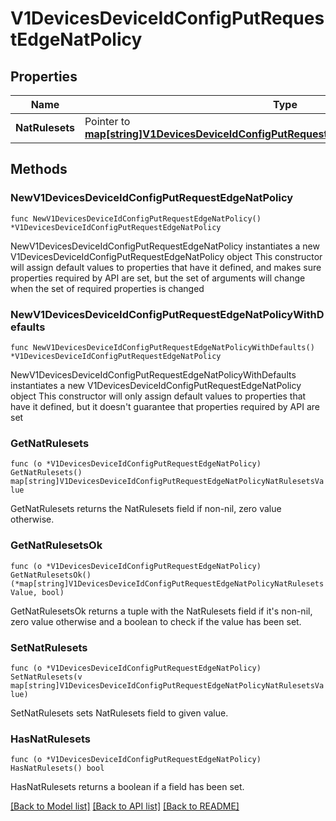 # V1DevicesDeviceIdConfigPutRequestEdgeNatPolicy

## Properties

Name | Type | Description | Notes
------------ | ------------- | ------------- | -------------
**NatRulesets** | Pointer to [**map[string]V1DevicesDeviceIdConfigPutRequestEdgeNatPolicyNatRulesetsValue**](V1DevicesDeviceIdConfigPutRequestEdgeNatPolicyNatRulesetsValue.md) |  | [optional] 

## Methods

### NewV1DevicesDeviceIdConfigPutRequestEdgeNatPolicy

`func NewV1DevicesDeviceIdConfigPutRequestEdgeNatPolicy() *V1DevicesDeviceIdConfigPutRequestEdgeNatPolicy`

NewV1DevicesDeviceIdConfigPutRequestEdgeNatPolicy instantiates a new V1DevicesDeviceIdConfigPutRequestEdgeNatPolicy object
This constructor will assign default values to properties that have it defined,
and makes sure properties required by API are set, but the set of arguments
will change when the set of required properties is changed

### NewV1DevicesDeviceIdConfigPutRequestEdgeNatPolicyWithDefaults

`func NewV1DevicesDeviceIdConfigPutRequestEdgeNatPolicyWithDefaults() *V1DevicesDeviceIdConfigPutRequestEdgeNatPolicy`

NewV1DevicesDeviceIdConfigPutRequestEdgeNatPolicyWithDefaults instantiates a new V1DevicesDeviceIdConfigPutRequestEdgeNatPolicy object
This constructor will only assign default values to properties that have it defined,
but it doesn't guarantee that properties required by API are set

### GetNatRulesets

`func (o *V1DevicesDeviceIdConfigPutRequestEdgeNatPolicy) GetNatRulesets() map[string]V1DevicesDeviceIdConfigPutRequestEdgeNatPolicyNatRulesetsValue`

GetNatRulesets returns the NatRulesets field if non-nil, zero value otherwise.

### GetNatRulesetsOk

`func (o *V1DevicesDeviceIdConfigPutRequestEdgeNatPolicy) GetNatRulesetsOk() (*map[string]V1DevicesDeviceIdConfigPutRequestEdgeNatPolicyNatRulesetsValue, bool)`

GetNatRulesetsOk returns a tuple with the NatRulesets field if it's non-nil, zero value otherwise
and a boolean to check if the value has been set.

### SetNatRulesets

`func (o *V1DevicesDeviceIdConfigPutRequestEdgeNatPolicy) SetNatRulesets(v map[string]V1DevicesDeviceIdConfigPutRequestEdgeNatPolicyNatRulesetsValue)`

SetNatRulesets sets NatRulesets field to given value.

### HasNatRulesets

`func (o *V1DevicesDeviceIdConfigPutRequestEdgeNatPolicy) HasNatRulesets() bool`

HasNatRulesets returns a boolean if a field has been set.


[[Back to Model list]](../README.md#documentation-for-models) [[Back to API list]](../README.md#documentation-for-api-endpoints) [[Back to README]](../README.md)


